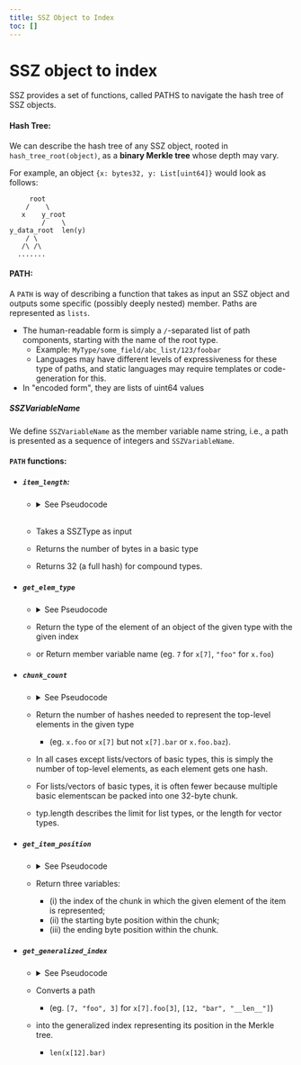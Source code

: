 ```yaml
---
title: SSZ Object to Index
toc: []
---
```


# SSZ object to index

SSZ provides a set of functions, called PATHS to navigate the hash tree of SSZ objects.

#### Hash Tree:

We can describe the hash tree of any SSZ object, rooted in `hash_tree_root(object)`, as a **binary Merkle tree** whose depth may vary. 

For example, an object `{x: bytes32, y: List[uint64]}` would look as follows:

```
     root
    /    \
   x    y_root
        /    \
y_data_root  len(y)
    / \
   /\ /\
  .......
```

#### PATH:

A `PATH` is way of describing a function that takes as input an SSZ object and outputs some specific (possibly deeply nested) member. 
Paths are represented as `lists`.  

- The human-readable form is simply a `/`-separated list of path components, starting with the name of the root type.
  - Example: `MyType/some_field/abc_list/123/foobar`  
  - Languages may have different levels of expressiveness for these type of paths, and static languages may require templates or code-generation for this.  
- In "encoded form", they are lists of uint64 values


##### SSZVariableName

We define `SSZVariableName` as the member variable name string, i.e., a path is presented as a sequence of integers and `SSZVariableName`.

#### `PATH` functions:
- ##### `item_length`: 
  - <details><summary>See Pseudocode</summary><br/>
    
    ``` python
    def item_length(typ: SSZType) -> int:
    """
    Return the number of bytes in a basic type, or 32 (a full hash) for compound types.
    """
    if issubclass(typ, BasicValue):
        return typ.byte_len
    else:
            return 32
    ```
    </details>
    <br/>

  - Takes a SSZType as input
  - Returns the number of bytes in a basic type
  - Returns 32 (a full hash) for compound types.

- ##### `get_elem_type`
  - <details><summary>See Pseudocode</summary><br/>
    
    ```python
    def get_elem_type(typ: Union[BaseBytes, BaseList, Container],
                  index_or_variable_name: Union[int, SSZVariableName]) -> SSZType:
    """
    Return the type of the element of an object of the given type with the given index
    or member variable name (eg. `7` for `x[7]`, `"foo"` for `x.foo`)
    """
    return typ.get_fields()[index_or_variable_name] if issubclass(typ, Container) else typ.elem_type
    ```
    </details>
  - Return the type of the element of an object of the given type with the given index 
  - or Return member variable name (eg. `7` for `x[7]`, `"foo"` for `x.foo`)
  
- ##### `chunk_count`
  - <details><summary>See Pseudocode</summary><br/>

    ```python
    def chunk_count(typ: SSZType) -> int:
    """
    Return the number of hashes needed to represent the top-level elements in the given type
    (eg. `x.foo` or `x[7]` but not `x[7].bar` or `x.foo.baz`). In all cases except lists/vectors
    of basic types, this is simply the number of top-level elements, as each element gets one
    hash. For lists/vectors of basic types, it is often fewer because multiple basic elements
    can be packed into one 32-byte chunk.
    """
    # typ.length describes the limit for list types, or the length for vector types.
    if issubclass(typ, BasicValue):
        return 1
    elif issubclass(typ, Bits):
        return (typ.length + 255) // 256
    elif issubclass(typ, Elements):
        return (typ.length * item_length(typ.elem_type) + 31) // 32
    elif issubclass(typ, Container):
        return len(typ.get_fields())
    else:
        raise Exception(f"Type not supported: {typ}")
    ```
    </details>
  - Return the number of hashes needed to represent the top-level elements in the given type
    - (eg. `x.foo` or `x[7]` but not `x[7].bar` or `x.foo.baz`). 
  - In all cases except lists/vectors of basic types, this is simply the number of top-level elements, as each element gets one hash. 
  - For lists/vectors of basic types, it is often fewer because multiple basic elementscan be packed into one 32-byte chunk.
  - typ.length describes the limit for list types, or the length for vector types.

- ##### `get_item_position`
  - <details><summary>See Pseudocode</summary><br>

    
    ```python
    def get_item_position(typ: SSZType, index_or_variable_name: Union[int, SSZVariableName]) -> Tuple[int, int, int]:
    """
    Return three variables:
        (i) the index of the chunk in which the given element of the item is represented;
        (ii) the starting byte position within the chunk;
        (iii) the ending byte position within the chunk.
    For example: for a 6-item list of uint64 values, index=2 will return (0, 16, 24), index=5 will return (1, 8, 16)
    """
    if issubclass(typ, Elements):
        index = int(index_or_variable_name)
        start = index * item_length(typ.elem_type)
        return start // 32, start % 32, start % 32 + item_length(typ.elem_type)
    elif issubclass(typ, Container):
        variable_name = index_or_variable_name
        return typ.get_field_names().index(variable_name), 0, item_length(get_elem_type(typ, variable_name))
    else:
        raise Exception("Only lists/vectors/containers supported")
    ```
    </details>
  - Return three variables:
    - (i) the index of the chunk in which the given element of the item is represented;
    - (ii) the starting byte position within the chunk;
    - (iii) the ending byte position within the chunk.

- ##### `get_generalized_index`
  - <details><summary>See Pseudocode</summary><br>

    ```python
    def get_generalized_index(typ: SSZType, path: Sequence[Union[int, SSZVariableName]]) -> GeneralizedIndex:
    """
    Converts a path (eg. `[7, "foo", 3]` for `x[7].foo[3]`, `[12, "bar", "__len__"]` for
    `len(x[12].bar)`) into the generalized index representing its position in the Merkle tree.
    """
    root = GeneralizedIndex(1)
    for p in path:
        assert not issubclass(typ, BasicValue)  # If we descend to a basic type, the path cannot continue further
        if p == '__len__':
            typ = uint64
            assert issubclass(typ, (List, ByteList))
            root = GeneralizedIndex(root * 2 + 1)
        else:
            pos, _, _ = get_item_position(typ, p)
            base_index = (GeneralizedIndex(2) if issubclass(typ, (List, ByteList)) else GeneralizedIndex(1))
            root = GeneralizedIndex(root * base_index * get_power_of_two_ceil(chunk_count(typ)) + pos)
            typ = get_elem_type(typ, p)
    return root 
    ```
    </details>
  - Converts a path 
    - (eg. `[7, "foo", 3]` for `x[7].foo[3]`, `[12, "bar", "__len__"]`) 
  - into the generalized index representing its position in the Merkle tree.
    - `len(x[12].bar)`






